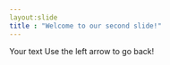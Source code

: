 ```yaml
---
layout:slide
title : "Welcome to our second slide!"
---
```

Your text
Use the left arrow to go back!
